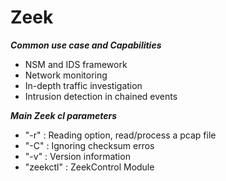 # Zeek
***Common use case and Capabilities***
- NSM and IDS framework
- Network monitoring
- In-depth traffic investigation
- Intrusion detection in chained events

***Main Zeek cl parameters***
- "-r" : Reading option, read/process a pcap file
- "-C" : Ignoring checksum erros
- "-v" : Version information
- "zeekctl" : ZeekControl Module
